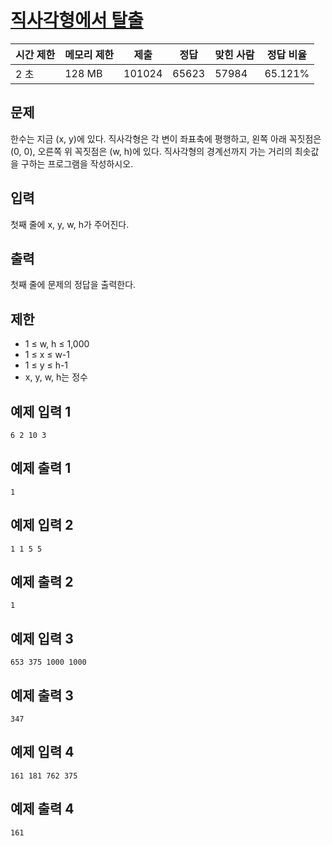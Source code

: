 # [직사각형에서 탈출](https://www.acmicpc.net/problem/1085)

| 시간 제한 | 메모리 제한 | 제출 | 정답 | 맞힌 사람 | 정답 비율 |
| --- | --- | --- | --- | --- | --- |
| 2 초 | 128 MB | 101024 | 65623 | 57984 | 65.121% |

## 문제

한수는 지금 (x, y)에 있다. 직사각형은 각 변이 좌표축에 평행하고, 왼쪽 아래 꼭짓점은 (0, 0), 오른쪽 위 꼭짓점은 (w, h)에 있다. 직사각형의 경계선까지 가는 거리의 최솟값을 구하는 프로그램을 작성하시오.

## 입력

첫째 줄에 x, y, w, h가 주어진다.

## 출력

첫째 줄에 문제의 정답을 출력한다.

## 제한

- 1 ≤ w, h ≤ 1,000
- 1 ≤ x ≤ w-1
- 1 ≤ y ≤ h-1
- x, y, w, h는 정수

## 예제 입력 1

```
6 2 10 3

```

## 예제 출력 1

```
1

```

## 예제 입력 2

```
1 1 5 5

```

## 예제 출력 2

```
1

```

## 예제 입력 3

```
653 375 1000 1000

```

## 예제 출력 3

```
347

```

## 예제 입력 4

```
161 181 762 375

```

## 예제 출력 4

```
161
```
